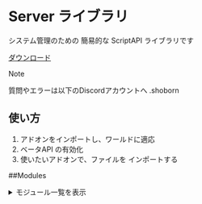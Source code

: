 # Server ライブラリ

システム管理のための 簡易的な ScriptAPI ライブラリです

[ダウンロード](https://github.com/)

> [!NOTE]
> 質問やエラーは以下のDiscordアカウントへ
> .shoborn

## 使い方
1. アドオンをインポートし、ワールドに適応
2. ベータAPI の有効化
3. 使いたいアドオンで、ファイルを インポートする
 
##Modules
<details><summary><bold>モジュール一覧を表示</bold></summary>

- tick
  ファイルが読み込まれてからの経過Tick数
  
- TPS
  サーバーのTick Per Second
  
- runInterval
  処理を指定時間ごとに繰り返します
  
- runTimeout
  経過時間後に処理を実行します
  
- runJob
  ジェネレーターを指定時間ごとに進めます

- runIntervalJob
  ジェネレーターを指定時間ごとに進め、
  処理が終わると最初から再実行されます

- clearRun
  登録されている処理を削除します
  
- stop
  特定のグループIDの処理 または 全体の処理 を一時停止します

- start
  特定のグループIDの処理 または 全体の処理 を再開します
